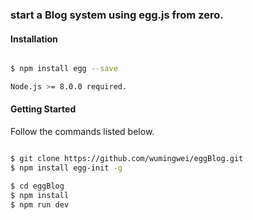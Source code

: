 
### start a Blog system using  egg.js  from zero.


#### Installation

```bash

$ npm install egg --save

Node.js >= 8.0.0 required.

```

#### Getting Started

Follow the commands listed below.

```bash

$ git clone https://github.com/wumingwei/eggBlog.git
$ npm install egg-init -g

$ cd eggBlog
$ npm install
$ npm run dev

```
